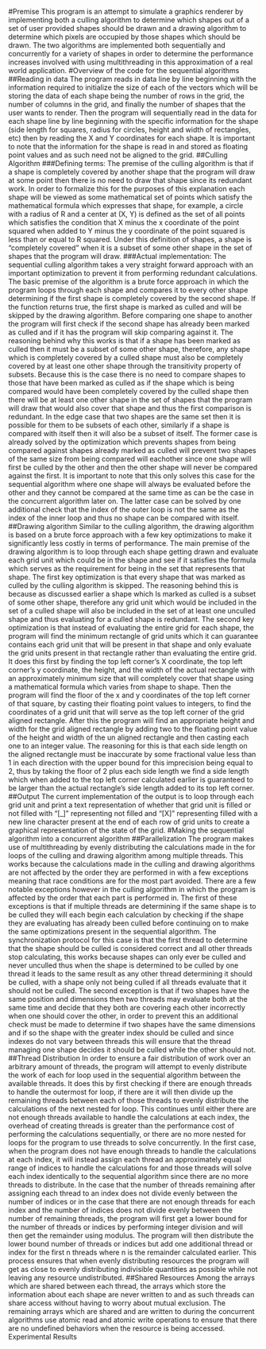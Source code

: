 #Premise
This program is an attempt to simulate a graphics renderer by implementing both a culling algorithm to determine which shapes out of a set of user provided shapes should be drawn and a drawing algorithm to determine which pixels are occupied by those shapes which should be drawn. The two algorithms are implemented both sequentially and concurrently for a variety of shapes in order to determine the performance increases involved with using multithreading in this approximation of a real world application.
#Overview of the code for the sequential algorithms
##Reading in data
The program reads in data line by line beginning with the information required to initialize the size of each of the vectors which will be storing the data of each shape being the number of rows in the grid, the number of columns in the grid, and finally the number of shapes that the user wants to render. Then the program will sequentially read in the data for each shape line by line beginning with the specific information for the shape (side length for squares, radius for circles, height and width of rectangles, etc) then by reading the X and Y coordinates for each shape. It is important to note that the information for the shape is read in and stored as floating point values and as such need not be aligned to the grid.
##Culling Algorithm
###Defining terms:
 The premise of the culling algorithm is that if a shape is completely covered by another shape that the program will draw at some point then there is no need to draw that shape since its redundant work.
 In order to formalize this for the purposes of this explanation each shape will be viewed as some mathematical set of points which satisfy the mathematical formula which expresses that shape, for example, a circle with a radius of R and a center at (X, Y) is defined as the set of all points which satisfies the condition that X minus the x coordinate of the point squared when added to Y minus the y coordinate of the point squared is less than or equal to R squared.
Under this definition of shapes, a shape is “completely covered” when it is a subset of some other shape in the set of shapes that the program will draw.
###Actual implementation:
The sequential culling algorithm takes a very straight forward approach with an important optimization to prevent it from performing redundant calculations. The basic premise of the algorithm is a brute force approach in which the program loops through each shape and compares it to every other shape determining if the first shape is completely covered by the second shape. If the function returns true, the first shape is marked as culled and will be skipped by the drawing algorithm.
Before comparing one shape to another the program will first check if the second shape has already been marked as culled and if it has the program will skip comparing against it. The reasoning behind why this works is that if a shape has been marked as culled then it must be a subset of some other shape, therefore, any shape which is completely covered by a culled shape must also be completely covered by at least one other shape through the transitivity property of subsets. Because this is the case there is no need to compare shapes to those that have been marked as culled as if the shape which is being compared would have been completely covered by the culled shape then there will be at least one other shape in the set of shapes that the program will draw that would also cover that shape and thus the first comparison is redundant.
In the edge case that two shapes are the same set then it is possible for them to be subsets of each other, similarly if a shape is compared with itself then it will also be a subset of itself. The former case is already solved by the optimization which prevents shapes from being compared against shapes already marked as culled will prevent two shapes of the same size from being compared will eachother since one shape will first be culled by the other and then the other shape will never be compared against the first. It is important to note that this only solves this case for the sequential algorithm where one shape will always be evaluated before the other and they cannot be compared at the same time as can be the case in the concurrent algorithm later on. The latter case can be solved by one additional check that the index of the outer loop is not the same as the index of the inner loop and thus no shape can be compared with itself.
##Drawing algorithm
Similar to the culling algorithm, the drawing algorithm is based on a brute force approach with a few key optimizations to make it significantly less costly in terms of performance.
The main premise of the drawing algorithm is to loop through each shape getting drawn and evaluate each grid unit which could be in the shape and see if it satisfies the formula which serves as the requirement for being in the set that represents that shape.
The first key optimization is that every shape that was marked as culled by the culling algorithm is skipped. The reasoning behind this is because as discussed earlier a shape which Is marked as culled is a subset of some other shape, therefore any grid unit which would be included in the set of a culled shape will also be included in the set of at least one unculled shape and thus evaluating for a culled shape is redundant.
The second key optimization is that instead of evaluating the entire grid for each shape, the program will find the minimum rectangle of grid units which it can guarantee contains each grid unit that will be present in that shape and only evaluate the grid units present in that rectangle rather than evaluating the entire grid. It does this first by finding the top left corner’s X coordinate, the top left corner’s y coordinate, the height, and the width of the actual rectangle with an approximately minimum size that will completely cover that shape using a mathematical formula which varies from shape to shape. Then the program will find the floor of the x and y coordinates of the top left corner of that square, by casting their floating point values to integers, to find the coordinates of a grid unit that will serve as the top left corner of the grid aligned rectangle. After this the program will find an appropriate height and width for the grid aligned rectangle by adding two to the floating point value of the height and width of the un aligned rectangle and then casting each one to an integer value. The reasoning for this is that each side length on the aligned rectangle must be inaccurate by some fractional value less than 1 in each direction with the upper bound for this imprecision being equal to 2, thus by taking the floor of 2 plus each side length we find a side length which when added to the top left corner calculated earlier is guaranteed to be larger than the actual rectangle’s side length added to its top left corner.
##Output
The current implementation of the output is to loop through each grid unit and print a text representation of whether that grid unit is filled or not filled with “[_]” representing not filled and “[X]” representing filled with a new line character present at the end of each row of grid units to create a graphical representation of the state of the grid.
#Making the sequential algorithm into a concurrent algorithm
##Parallelization
 The program makes use of multithreading by evenly distributing the calculations made in the for loops of the culling and drawing algorithm among multiple threads. This works because the calculations made in the culling and drawing algorithms are not affected by the order they are performed in with a few exceptions meaning that race conditions are for the most part avoided.
There are a few notable exceptions however in the culling algorithm in which the program is affected by the order that each part is performed in. The first of these exceptions is that if multiple threads are determining if the same shape is to be culled they will each begin each calculation by checking if the shape they are evaluating has already been culled before continuing on to make the same optimizations present in the sequential algorithm. The synchronization protocol for this case is that the first thread to determine that the shape should be culled is considered correct and all other threads stop calculating, this works because shapes can only ever be culled and never unculled thus when the shape is determined to be culled by one thread it leads to the same result as any other thread determining it should be culled, with a shape only not being culled if all threads evaluate that it should not be culled. The second exception is that if two shapes have the same position and dimensions then two threads may evaluate both at the same time and decide that they both are covering each other incorrectly when one should cover the other, in order to prevent this an additional check must be made to determine if two shapes have the same dimensions and if so the shape with the greater index should be culled and since indexes do not vary between threads this will ensure that the thread managing one shape decides it should be culled while the other should not.
##Thread Distribution
In order to ensure a fair distribution of work over an arbitrary amount of threads, the program will attempt to evenly distribute the work of each for loop used in the sequential algorithm between the available threads. It does this by first checking if there are enough threads to handle the outermost for loop, if there are it will then divide up the remaining threads between each of those threads to evenly distribute the calculations of the next nested for loop. This continues until either there are not enough threads available to handle the calculations at each index, the overhead of creating threads is greater than the performance cost of performing the calculations sequentially, or there are no more nested for loops for the program to use threads to solve concurrently. In the first case, when the program does not have enough threads to handle the calculations at each index, it will instead assign each thread an approximately equal range of indices to handle the calculations for and those threads will solve each index identically to the sequential algorithm since there are no more threads to distribute.
In the case that the number of threads remaining after assigning each thread to an index does not divide evenly between the number of indices or in the case that there are not enough threads for each index and the number of indices does not divide evenly between the number of remaining threads, the program will first get a lower bound for the number of threads or indices by performing integer division and will then get the remainder using modulus. The program will then distribute the lower bound number of threads or indices but add one additional thread or index for the first n threads where n is the remainder calculated earlier. This process ensures that when evenly distributing resources the program will get as close to evenly distributing indivisible quantities as possible while not leaving any resource undistributed.
##Shared Resources
Among the arrays which are shared between each thread, the arrays which store the information about each shape are never written to and as such threads can share access without having to worry about mutual exclusion. The remaining arrays which are shared and are written to during the concurrent algorithms use atomic read and atomic write operations to ensure that there are no undefined behaviors when the resource is being accessed.
Experimental Results
